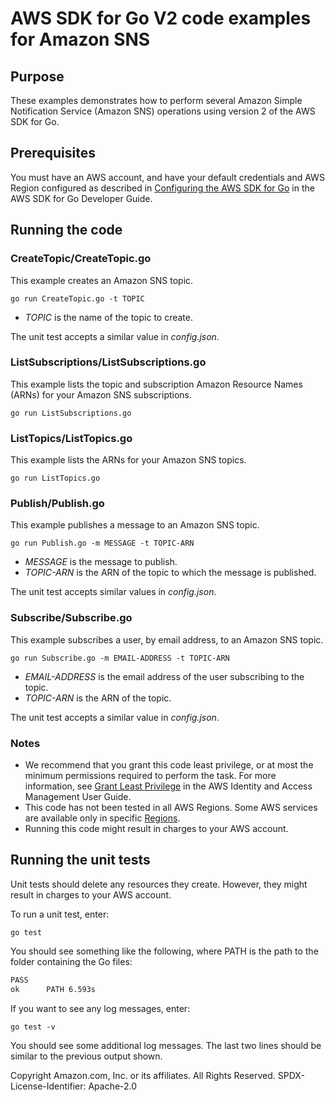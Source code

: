 # AWS SDK for Go V2 code examples for Amazon SNS

## Purpose

These examples demonstrates how to perform several Amazon Simple Notification Service 
(Amazon SNS) operations using version 2 of the AWS SDK for Go.

## Prerequisites

You must have an AWS account, and have your default credentials and AWS Region
configured as described in
[Configuring the AWS SDK for Go](https://docs.aws.amazon.com/sdk-for-go/v1/developer-guide/configuring-sdk.html)
in the AWS SDK for Go Developer Guide.

## Running the code

### CreateTopic/CreateTopic.go

This example creates an Amazon SNS topic.

`go run CreateTopic.go -t TOPIC`

- _TOPIC_ is the name of the topic to create.

The unit test accepts a similar value in _config.json_.

### ListSubscriptions/ListSubscriptions.go

This example lists the topic and subscription Amazon Resource Names (ARNs) for your Amazon SNS subscriptions.

`go run ListSubscriptions.go`

### ListTopics/ListTopics.go

This example lists the ARNs for your Amazon SNS topics.

`go run ListTopics.go`

### Publish/Publish.go

This example publishes a message to an Amazon SNS topic.

`go run Publish.go -m MESSAGE -t TOPIC-ARN`

- _MESSAGE_ is the message to publish.
- _TOPIC-ARN_ is the ARN of the topic to which the message is published.

The unit test accepts similar values in _config.json_.

### Subscribe/Subscribe.go

This example subscribes a user, by email address, to an Amazon SNS topic.

`go run Subscribe.go -m EMAIL-ADDRESS -t TOPIC-ARN`

- _EMAIL-ADDRESS_ is the email address of the user subscribing to the topic.
- _TOPIC-ARN_ is the ARN of the topic.

The unit test accepts a similar value in _config.json_.

### Notes

- We recommend that you grant this code least privilege,
  or at most the minimum permissions required to perform the task.
  For more information, see
  [Grant Least Privilege](https://docs.aws.amazon.com/IAM/latest/UserGuide/best-practices.html#grant-least-privilege)
  in the AWS Identity and Access Management User Guide.
- This code has not been tested in all AWS Regions.
  Some AWS services are available only in specific
  [Regions](https://aws.amazon.com/about-aws/global-infrastructure/regional-product-services).
- Running this code might result in charges to your AWS account.

## Running the unit tests

Unit tests should delete any resources they create.
However, they might result in charges to your
AWS account.

To run a unit test, enter:

`go test`

You should see something like the following,
where PATH is the path to the folder containing the Go files:

```sh
PASS
ok      PATH 6.593s
```

If you want to see any log messages, enter:

`go test -v`

You should see some additional log messages.
The last two lines should be similar to the previous output shown.

Copyright Amazon.com, Inc. or its affiliates. All Rights Reserved. SPDX-License-Identifier: Apache-2.0
